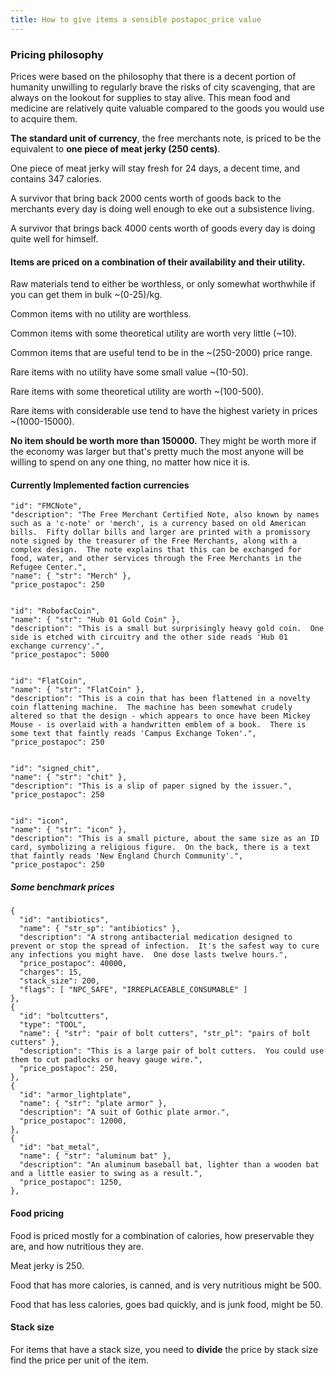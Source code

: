 ```yaml
---
title: How to give items a sensible postapoc_price value
---
```


### Pricing philosophy

Prices were based on the philosophy that there is a decent portion of humanity unwilling to
regularly brave the risks of city scavenging, that are always on the lookout for supplies to stay
alive. This mean food and medicine are relatively quite valuable compared to the goods you would use
to acquire them.

**The standard unit of currency**, the free merchants note, is priced to be the equivalent to **one
piece of meat jerky (250 cents)**.

One piece of meat jerky will stay fresh for 24 days, a decent time, and contains 347 calories.

A survivor that bring back 2000 cents worth of goods back to the merchants every day is doing well
enough to eke out a subsistence living.

A survivor that brings back 4000 cents worth of goods every day is doing quite well for himself.

#### Items are priced on a combination of their availability and their utility.

Raw materials tend to either be worthless, or only somewhat worthwhile if you can get them in bulk
~(0-25)/kg.

Common items with no utility are worthless.

Common items with some theoretical utility are worth very little (~10).

Common items that are useful tend to be in the ~(250-2000) price range.

Rare items with no utility have some small value ~(10-50).

Rare items with some theoretical utility are worth ~(100-500).

Rare items with considerable use tend to have the highest variety in prices ~(1000-15000).

**No item should be worth more than 150000.** They might be worth more if the economy was larger but
that's pretty much the most anyone will be willing to spend on any one thing, no matter how nice it
is.

#### Currently Implemented faction currencies

    "id": "FMCNote",
    "description": "The Free Merchant Certified Note, also known by names such as a 'c-note' or 'merch', is a currency based on old American bills.  Fifty dollar bills and larger are printed with a promissory note signed by the treasurer of the Free Merchants, along with a complex design.  The note explains that this can be exchanged for food, water, and other services through the Free Merchants in the Refugee Center.",
    "name": { "str": "Merch" }, 
    "price_postapoc": 250


    "id": "RobofacCoin",
    "name": { "str": "Hub 01 Gold Coin" },
    "description": "This is a small but surprisingly heavy gold coin.  One side is etched with circuitry and the other side reads 'Hub 01 exchange currency'.",
    "price_postapoc": 5000


    "id": "FlatCoin",
    "name": { "str": "FlatCoin" },
    "description": "This is a coin that has been flattened in a novelty coin flattening machine.  The machine has been somewhat crudely altered so that the design - which appears to once have been Mickey Mouse - is overlaid with a handwritten emblem of a book.  There is some text that faintly reads 'Campus Exchange Token'.",
    "price_postapoc": 250


    "id": "signed_chit",
    "name": { "str": "chit" },
    "description": "This is a slip of paper signed by the issuer.",
    "price_postapoc": 250


    "id": "icon",
    "name": { "str": "icon" },
    "description": "This is a small picture, about the same size as an ID card, symbolizing a religious figure.  On the back, there is a text that faintly reads 'New England Church Community'.",
    "price_postapoc": 250

##### Some benchmark prices

```
{
  "id": "antibiotics",
  "name": { "str_sp": "antibiotics" },
  "description": "A strong antibacterial medication designed to prevent or stop the spread of infection.  It's the safest way to cure any infections you might have.  One dose lasts twelve hours.",
  "price_postapoc": 40000,
  "charges": 15,
  "stack_size": 200,
  "flags": [ "NPC_SAFE", "IRREPLACEABLE_CONSUMABLE" ]
},
{
  "id": "boltcutters",
  "type": "TOOL",
  "name": { "str": "pair of bolt cutters", "str_pl": "pairs of bolt cutters" },
  "description": "This is a large pair of bolt cutters.  You could use them to cut padlocks or heavy gauge wire.",
  "price_postapoc": 250,
},
{
  "id": "armor_lightplate",
  "name": { "str": "plate armor" },
  "description": "A suit of Gothic plate armor.",
  "price_postapoc": 12000,
},
{
  "id": "bat_metal",
  "name": { "str": "aluminum bat" },
  "description": "An aluminum baseball bat, lighter than a wooden bat and a little easier to swing as a result.",
  "price_postapoc": 1250,
},
```

#### Food pricing

Food is priced mostly for a combination of calories, how preservable they are, and how nutritious
they are.

Meat jerky is 250.

Food that has more calories, is canned, and is very nutritious might be 500.

Food that has less calories, goes bad quickly, and is junk food, might be 50.

#### Stack size

For items that have a stack size, you need to **divide** the price by stack size find the price per
unit of the item.
